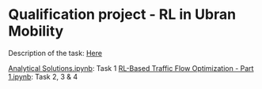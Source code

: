 # Qualification project - RL in Ubran Mobility

Description of the task: [Here](https://gist.github.com/RafalKucharskiPK/c3bc960f047829569808ccbcffc3b8ce)

[Analytical Solutions.ipynb](https://github.com/aonurakman/RL-Based-Mobility-Optimization/blob/main/Analytical%20Solutions.ipynb): Task 1
[RL-Based Traffic Flow Optimization - Part 1.ipynb](https://github.com/aonurakman/RL-Based-Mobility-Optimization/blob/main/RL-Based%20Traffic%20Flow%20Optimization%20-%20Part%201.ipynb): Task 2, 3 & 4

